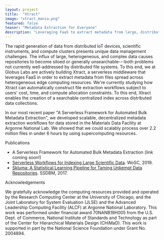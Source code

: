 ```yaml
---
layout: project
title:  "Xtract"
image: "xtract_mania.png"
featured: false
teaser: "Metadata Extraction for Everyone"
description: "Leveraging FaaS to extract metadata from large, distributed, and complex data sets"
---
```


The rapid generation of data from distributed IoT devices, scientific instruments, and compute clusters presents unique data management challenges. The influx of large, 
heterogeneous, and complex data causes repositories to become siloed or generally unsearchable---both problems not currently well-addressed by distributed file systems. 
To this end, we at Globus Labs are actively building Xtract, a serverless middleware that leverages FaaS in order to extract metadata from files spread across heterogeneous 
edge computing resources. We're currently studying how Xtract can automatically construct file extraction workflows subject to users' cost, 
time, and compute allocation constraints. To this end, Xtract enables the creation of a searchable centralized index across distributed data collections.

In our most recent paper "A Serverless Framework for Automated Bulk Metadata Extraction", we developed scalable, decentralized metadata 
extraction workflows for data stored in the Materials Data Facility at Argonne National Lab. We showed that we could scalably process over 2.2 million files
in under 6 hours by using supercomputing resources. 

Publications

- A Serverless Framework for Automated Bulk Metadata Extraction (link coming soon!)
- [Serverless Workflows for Indexing Large Scientific Data](https://labs.globus.org/pubs/skluzacek_wosc.pdf). WoSC, 2019.
- [Skluma: A Statistical Learning Pipeline for Taming Unkempt Data Repositories](https://www.researchgate.net/publication/317352352_Skluma_A_Statistical_Learning_Pipeline_for_Taming_Unkempt_Data_Repositories). SSDBM, 2017.

Acknowledgements

We gratefully acknowledge the computing resources provided and 
operated by the Research Computing Center at the University of 
Chicago; and the Joint Laboratory for System Evaluation (JLSE) and 
the Advanced Leadership Computing Facility (ALCF) at Argonne 
National Laboratory. This work was performed under financial 
award 70NANB19H005 from the U.S. Dept. of Commerce, National 
Institute of Standards and Technology as part of the Center for 
Hierarchical Materials Design (CHiMaD). This work is supported in 
part by the National Science Foundation under Grant No. 2004894.